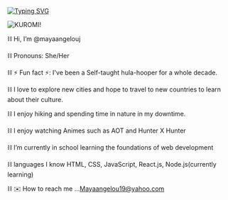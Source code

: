  [![Typing SVG](https://readme-typing-svg.demolab.com?font=Fira+Code&pause=1000&color=A52CC0&random=false&width=435&lines=%E2%8B%86%E2%99%B1%E2%9C%AE%E2%98%BD+Welcome+to+My+Github+%E2%98%BD%E2%9C%AE%E2%99%B0%E2%8B%86-+;%E2%8B%86%E2%99%B1%E2%9C%AE%E2%98%BDThanks+for+checking+out+my+page%E2%8B%86%E2%99%B1%E2%9C%AE%E2%98%BD)](https://git.io/typing-svg)

![KUROMI!](https://i.pinimg.com/originals/aa/93/5e/aa935eea47b8580063fc374a0709336f.jpg)

⛓ Hi, I’m @mayaangelouj

⛓ Pronouns: She/Her

⛓ ⚡ Fun fact ⚡: I've been a Self-taught hula-hooper for a whole decade. 

⛓ I love to explore new cities and hope to travel to new countries to learn about their culture.

⛓ I enjoy hiking and spending time in nature in my downtime.

⛓ I enjoy watching Animes such as AOT and Hunter X Hunter

⛓ I’m currently in school learning the foundations of web development

⛓ languages I know HTML, CSS, JavaScript, React.js, Node.js(currently learning)

⛓ ✉ How to reach me ...<Mayaangelou19@yahoo.com>





<!---
mayaangelouj/mayaangelouj is a ✨ special ✨ repository because its `README.md` (this file) appears on your GitHub profile.
You can click the Preview link to take a look at your changes.
--->
